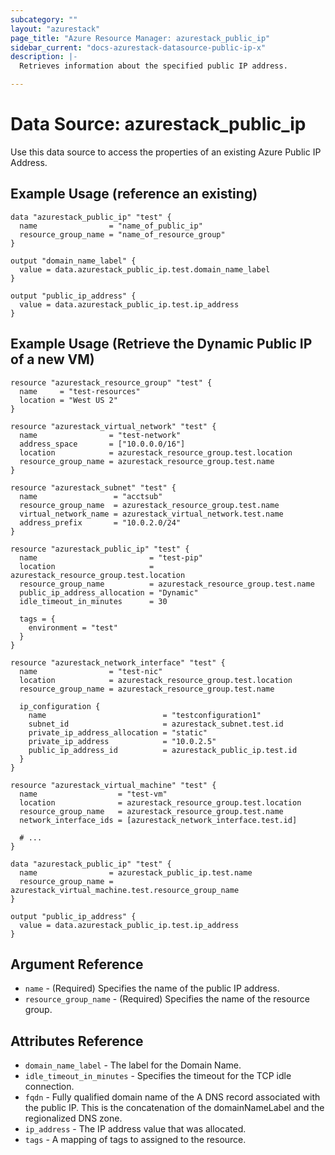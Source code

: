 ```yaml
---
subcategory: ""
layout: "azurestack"
page_title: "Azure Resource Manager: azurestack_public_ip"
sidebar_current: "docs-azurestack-datasource-public-ip-x"
description: |-
  Retrieves information about the specified public IP address.

---
```


# Data Source: azurestack_public_ip

Use this data source to access the properties of an existing Azure Public IP Address.

## Example Usage (reference an existing)

```hcl
data "azurestack_public_ip" "test" {
  name                = "name_of_public_ip"
  resource_group_name = "name_of_resource_group"
}

output "domain_name_label" {
  value = data.azurestack_public_ip.test.domain_name_label
}

output "public_ip_address" {
  value = data.azurestack_public_ip.test.ip_address
}
```

## Example Usage (Retrieve the Dynamic Public IP of a new VM)

```hcl
resource "azurestack_resource_group" "test" {
  name     = "test-resources"
  location = "West US 2"
}

resource "azurestack_virtual_network" "test" {
  name                = "test-network"
  address_space       = ["10.0.0.0/16"]
  location            = azurestack_resource_group.test.location
  resource_group_name = azurestack_resource_group.test.name
}

resource "azurestack_subnet" "test" {
  name                 = "acctsub"
  resource_group_name  = azurestack_resource_group.test.name
  virtual_network_name = azurestack_virtual_network.test.name
  address_prefix       = "10.0.2.0/24"
}

resource "azurestack_public_ip" "test" {
  name                         = "test-pip"
  location                     = azurestack_resource_group.test.location
  resource_group_name          = azurestack_resource_group.test.name
  public_ip_address_allocation = "Dynamic"
  idle_timeout_in_minutes      = 30

  tags = {
    environment = "test"
  }
}

resource "azurestack_network_interface" "test" {
  name                = "test-nic"
  location            = azurestack_resource_group.test.location
  resource_group_name = azurestack_resource_group.test.name

  ip_configuration {
    name                          = "testconfiguration1"
    subnet_id                     = azurestack_subnet.test.id
    private_ip_address_allocation = "static"
    private_ip_address            = "10.0.2.5"
    public_ip_address_id          = azurestack_public_ip.test.id
  }
}

resource "azurestack_virtual_machine" "test" {
  name                  = "test-vm"
  location              = azurestack_resource_group.test.location
  resource_group_name   = azurestack_resource_group.test.name
  network_interface_ids = [azurestack_network_interface.test.id]

  # ...
}

data "azurestack_public_ip" "test" {
  name                = azurestack_public_ip.test.name
  resource_group_name = azurestack_virtual_machine.test.resource_group_name
}

output "public_ip_address" {
  value = data.azurestack_public_ip.test.ip_address
}
```

## Argument Reference

* `name` - (Required) Specifies the name of the public IP address.
* `resource_group_name` - (Required) Specifies the name of the resource group.


## Attributes Reference

* `domain_name_label` - The label for the Domain Name.
* `idle_timeout_in_minutes` - Specifies the timeout for the TCP idle connection.
* `fqdn` - Fully qualified domain name of the A DNS record associated with the public IP. This is the concatenation of the domainNameLabel and the regionalized DNS zone.
* `ip_address` - The IP address value that was allocated.
* `tags` - A mapping of tags to assigned to the resource.

